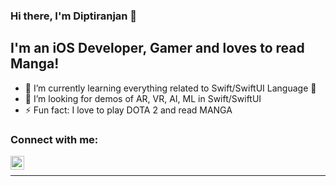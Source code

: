 ### Hi there, I'm Diptiranjan 👋

## I'm an iOS Developer, Gamer and loves to read Manga!
- 🌱 I’m currently learning everything related to Swift/SwiftUI Language 🤣
- 👯 I’m looking for demos of AR, VR, AI, ML in Swift/SwiftUI
- ⚡ Fun fact: I love to play DOTA 2 and read MANGA

### Connect with me:

[<img align="left" alt="codeSTACKr | LinkedIn" width="22px" src="https://cdn.jsdelivr.net/npm/simple-icons@v3/icons/linkedin.svg" />][linkedin]

<br />

---

[linkedin]: https://www.linkedin.com/in/diptiranjan-rout-ios-dev
